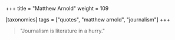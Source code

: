 +++
title = "Matthew Arnold"
weight = 109

[taxonomies]
tags = ["quotes", "matthew arnold", "journalism"]
+++

> "Journalism is literature in a hurry."
